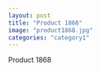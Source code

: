 ```yaml
---
layout: post
title: "Product 1868"
image: "product1868.jpg"
categories: "category1"
---
```

Product 1868
